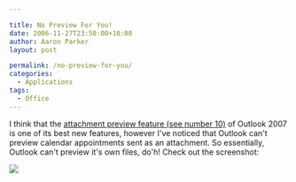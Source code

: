 ```yaml
---

title: No Preview For You!
date: 2006-11-27T23:50:00+10:00
author: Aaron Parker
layout: post

permalink: /no-preview-for-you/
categories:
  - Applications
tags:
  - Office
---
```

I think that the [attachment preview feature (see number 10)](http://www.microsoft.com/uk/office/preview/programs/outlook/top10.mspx) of Outlook 2007 is one of its best new features, however I've noticed that Outlook can't preview calendar appointments sent as an attachment. So essentially, Outlook can't preview it's own files, do'h! Check out the screenshot:

![]({{site.baseurl}}/media/2006/11/1000.14.198.OutlookPreview.png)
